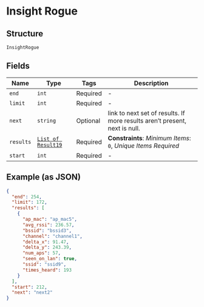 
# Insight Rogue

## Structure

`InsightRogue`

## Fields

| Name | Type | Tags | Description |
|  --- | --- | --- | --- |
| `end` | `int` | Required | - |
| `limit` | `int` | Required | - |
| `next` | `string` | Optional | link to next set of results. If more results aren’t present, next is null. |
| `results` | [`List of Result19`](../../doc/models/result-19.md) | Required | **Constraints**: *Minimum Items*: `0`, *Unique Items Required* |
| `start` | `int` | Required | - |

## Example (as JSON)

```json
{
  "end": 254,
  "limit": 172,
  "results": [
    {
      "ap_mac": "ap_mac5",
      "avg_rssi": 236.57,
      "bssid": "bssid3",
      "channel": "channel1",
      "delta_x": 91.47,
      "delta_y": 243.39,
      "num_aps": 57,
      "seen_on_lan": true,
      "ssid": "ssid9",
      "times_heard": 193
    }
  ],
  "start": 212,
  "next": "next2"
}
```

